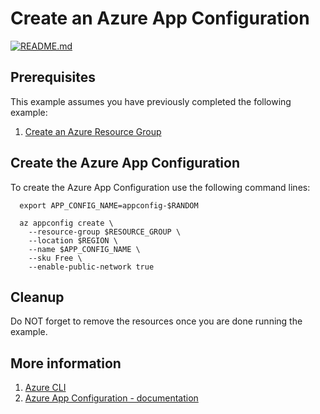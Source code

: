 
# Create an Azure App Configuration

[![README.md](https://github.com/Azure-Samples/java-on-azure-examples/actions/workflows/appconfig_create_README_md.yml/badge.svg)](https://github.com/Azure-Samples/java-on-azure-examples/actions/workflows/appconfig_create_README_md.yml)

## Prerequisites

This example assumes you have previously completed the following example:

1. [Create an Azure Resource Group](../../group/create/README.md)

<!-- workflow.cron(0 5 * * 2) -->
<!-- workflow.include(../../group/create/README.md) -->

## Create the Azure App Configuration

To create the Azure App Configuration use the following command lines:

```shell
  export APP_CONFIG_NAME=appconfig-$RANDOM

  az appconfig create \
    --resource-group $RESOURCE_GROUP \
    --location $REGION \
    --name $APP_CONFIG_NAME \
    --sku Free \
    --enable-public-network true
```

## Cleanup

Do NOT forget to remove the resources once you are done running the example.

<!-- workflow.directOnly()

  export RESULT=$(az appconfig show --resource-group $RESOURCE_GROUP --name $APP_CONFIG_NAME --output tsv --query provisioningState)
  az group delete --name $RESOURCE_GROUP --yes || true
  if [[ "$RESULT" != Succeeded ]]; then
    echo 'App Configuration was not provisioned'
    exit 1
  fi

  -->

## More information

1. [Azure CLI](https://docs.microsoft.com/cli/azure/appconfig)
1. [Azure App Configuration - documentation](https://learn.microsoft.com/azure/azure-app-configuration)
